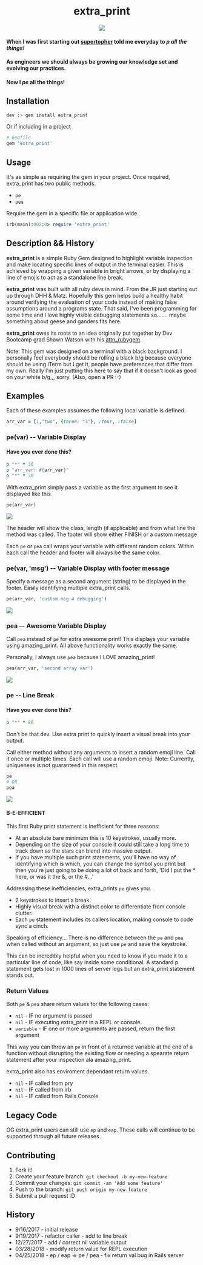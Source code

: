 <h1 align='center'>extra_print</h1>
<p align='center'><img src="https://media1.tenor.com/images/471df38770cdafe174b361fb0dce362d/tenor.gif" /></p>

#### When I was first starting out [supertopher](https://www.github.com/supertopher) told me everyday to *p all the things!*

#### As engineers we should always be growing our knowledge set and evolving our practices.

#### Now I *pe* all the things!

## Installation

```bash
dev :> gem install extra_print
```

Or if including in a project

```ruby
# Gemfile
gem 'extra_print'
```

## Usage

It's as simple as requiring the gem in your project. Once required, extra_print has two public methods.

- ```pe```
- ```pea```

Require the gem in a specific file or application wide.

```ruby
irb(main):002:0> require 'extra_print'
```

## Description && History

__extra_print__ is a simple Ruby Gem designed to highlight variable inspection and make locating specific lines of output in the terminal easier. This is achieved by wrapping a given variable in bright arrows, or by displaying a line of emojis to act as a standalone line break.

__extra_print__ was built with all ruby devs in mind. From the JR just starting out up through DHH & Matz. Hopefully this gem helps build a healthy habit around verifying the evaluation of your code instead of making false assumptions around a programs state. That said, I've been programming for some time and I love highly visible debugging statements so....... maybe something about geese and ganders fits here.

__extra_print__ owes its roots to an idea originally put together by Dev Bootcamp grad Shawn Watson with his [attn_rubygem](https://github.com/its-swats/attn_rubygem).

Note: This gem was designed on a terminal with a black background. I personally feel everybody should be rolling a black b/g because everyone should be using iTerm but I get it, people have preferences that differ from my own. Really I'm just putting this here to say that if it doesn't look as good on your white b/g,,, sorry. (Also, open a PR :-)

## Examples

Each of these examples assumes the following local variable is defined.
```ruby
arr_var = [1,"two", {three: "3"}, :four, :false]
```

### pe(var) -- Variable Display

#### Have you ever done this?

```ruby
p "*" * 30
p "arr_var: #{arr_var}"
p "*" * 30
```

With extra_print simply pass a variable as the first argument to see it displayed like this

```ruby
pe(arr_var)
```

<img src="https://www.dropbox.com/s/304tsssjyqb7y5c/ep.png?raw=1" />

The header will show the class, length (if applicable) and from what line the method was called.
The footer will show either FINISH or a custom message

Each ```pe``` or ```pea``` call wraps your variable with different random colors. Within each call the header and footer will always be the same color.

### pe(var, 'msg') -- Variable Display with footer message

Specify a message as a second argument (string) to be displayed in the footer. Easily identifying multiple extra_print calls.

```ruby
pe(arr_var, 'custom msg 4 debugging')
```

<img src="https://www.dropbox.com/s/jdea6amjrb2kq4q/pe_with_msg.png?raw=1" />

### pea -- Awesome Variable Display

Call ```pea``` instead of ```pe``` for extra awesome print! This displays your variable using amazing_print. All above functionality works exactly the same.

Personally, I always use ```pea``` because I LOVE amazing_print!

```ruby
pea(arr_var, 'second array var')
```

<img src="https://www.dropbox.com/s/uv041yv2timjrnt/eap_with_msg.png?raw=1" />

### pe -- Line Break

#### Have you ever done this?

```ruby
p "*" * 80
```

Don't be that dev. Use extra print to quickly insert a visual break into your output.

Call either method without any arguments to insert a random emoji line. Call it once or multiple times. Each call will use a random emoji. Note: Currently, uniqueness is not  guaranteed in this respect.

```ruby
pe
# OR
pea
```

<img src="https://www.dropbox.com/s/355n4xmezra9wt1/line_break.png?raw=1" />

#### B-E-EFFICIENT

This first Ruby print statement is inefficient for three reasons:

- At an absolute bare minimum this is 10 keystrokes, usually more.
- Depending on the size of your console it could still take a long time to track down as the stars can blend into massive output.
- If you have multiple such print statements, you'll have no way of identifying which is which, you can change the symbol you print but then you're just going to be doing a lot of back and forth, 'Did I put the * here, or was it the &, or the #...'


Addressing these inefficiencies, extra_prints ```pe``` gives you.

- 2 keystrokes to insert a break.
- Highly visual break with a distinct color to differentiate from console clutter.
- Each ```pe``` statement includes its callers location, making console to code sync a cinch.

Speaking of efficiency... There is no difference between the ```pe``` and ```pea``` when called without an argument, so just use ```pe``` and save the keystroke.

This can be incredibly helpful when you need to know if you made it to a particular line of code, like say inside some conditional. A standard p statement gets lost in 1000 lines of server logs but an extra_print statement stands out.

### Return Values

Both ```pe``` & ```pea``` share return values for the following cases:

- ```nil``` - IF no argument is passed
- ```nil``` - IF executing extra_print in a REPL or console.
- ```variable``` - IF one or more arguments are passed, return the first argument

This way you can throw an ```pe``` in front of a returned variable at the end of a function without disrupting the existing flow or needing a spearate return statement after your inspection ala amazing_print.

extra_print also has enviroment dependant return values.

- ```nil``` - IF called from pry
- ```nil``` - IF called from irb
- ```nil``` - IF called from Rails Console

## Legacy Code
OG extra_print users can still use ```ep``` and ```eap```. These calls will continue to be supported through all future releases.

## Contributing

1. Fork it!
2. Create your feature branch: `git checkout -b my-new-feature`
3. Commit your changes: `git commit -am 'Add some feature'`
4. Push to the branch: `git push origin my-new-feature`
5. Submit a pull request :D

## History

* 9/16/2017 - initial release
* 9/19/2017 - refactor caller - add to line break
* 12/27/2017 - add / correct nil variable output
* 03/28/2018 - modify return value for REPL execution
* 04/25/2018 - ep / eap => pe / pea - fix return val bug in Rails server
